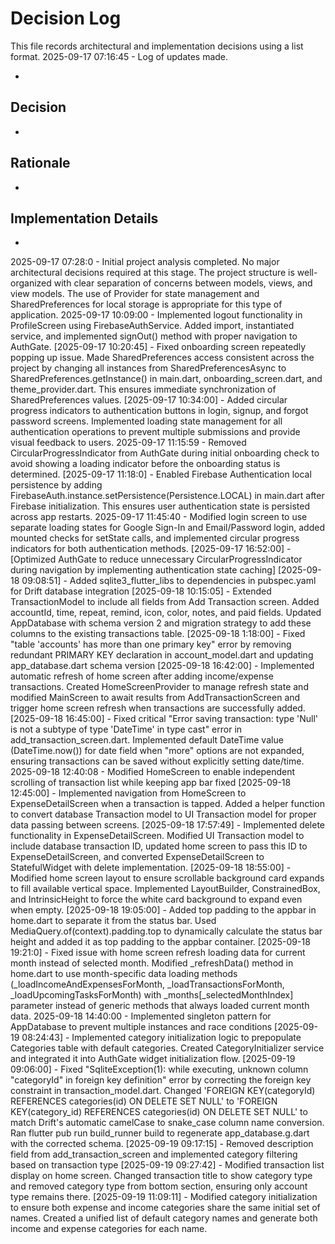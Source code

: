 # Decision Log

This file records architectural and implementation decisions using a list format.
2025-09-17 07:16:45 - Log of updates made.

*

## Decision

*

## Rationale 

*

## Implementation Details

*
2025-09-17 07:28:0 - Initial project analysis completed. No major architectural decisions required at this stage. The project structure is well-organized with clear separation of concerns between models, views, and view models. The use of Provider for state management and SharedPreferences for local storage is appropriate for this type of application.
2025-09-17 10:09:00 - Implemented logout functionality in ProfileScreen using FirebaseAuthService. Added import, instantiated service, and implemented signOut() method with proper navigation to AuthGate.
[2025-09-17 10:20:45] - Fixed onboarding screen repeatedly popping up issue. Made SharedPreferences access consistent across the project by changing all instances from SharedPreferencesAsync to SharedPreferences.getInstance() in main.dart, onboarding_screen.dart, and theme_provider.dart. This ensures immediate synchronization of SharedPreferences values.
[2025-09-17 10:34:00] - Added circular progress indicators to authentication buttons in login, signup, and forgot password screens. Implemented loading state management for all authentication operations to prevent multiple submissions and provide visual feedback to users.
2025-09-17 11:15:59 - Removed CircularProgressIndicator from AuthGate during initial onboarding check to avoid showing a loading indicator before the onboarding status is determined.
[2025-09-17 11:18:0] - Enabled Firebase Authentication local persistence by adding FirebaseAuth.instance.setPersistence(Persistence.LOCAL) in main.dart after Firebase initialization. This ensures user authentication state is persisted across app restarts.
2025-09-17 11:45:40 - Modified login screen to use separate loading states for Google Sign-In and Email/Password login, added mounted checks for setState calls, and implemented circular progress indicators for both authentication methods.
[2025-09-17 16:52:00] - [Optimized AuthGate to reduce unnecessary CircularProgressIndicator during navigation by implementing authentication state caching]
[2025-09-18 09:08:51] - Added sqlite3_flutter_libs to dependencies in pubspec.yaml for Drift database integration
[2025-09-18 10:15:05] - Extended TransactionModel to include all fields from Add Transaction screen. Added accountId, time, repeat, remind, icon, color, notes, and paid fields. Updated AppDatabase with schema version 2 and migration strategy to add these columns to the existing transactions table.
[2025-09-18 1:18:00] - Fixed "table 'accounts' has more than one primary key" error by removing redundant PRIMARY KEY declaration in account_model.dart and updating app_database.dart schema version
[2025-09-18 16:42:00] - Implemented automatic refresh of home screen after adding income/expense transactions. Created HomeScreenProvider to manage refresh state and modified MainScreen to await results from AddTransactionScreen and trigger home screen refresh when transactions are successfully added.
[2025-09-18 16:45:00] - Fixed critical "Error saving transaction: type 'Null' is not a subtype of type 'DateTime' in type cast" error in add_transaction_screen.dart. Implemented default DateTime value (DateTime.now()) for date field when "more" options are not expanded, ensuring transactions can be saved without explicitly setting date/time.
2025-09-18 12:40:08 - Modified HomeScreen to enable independent scrolling of transaction list while keeping app bar fixed
[2025-09-18 12:45:00] - Implemented navigation from HomeScreen to ExpenseDetailScreen when a transaction is tapped. Added a helper function to convert database Transaction model to UI Transaction model for proper data passing between screens.
[2025-09-18 17:57:49] - Implemented delete functionality in ExpenseDetailScreen. Modified UI Transaction model to include database transaction ID, updated home screen to pass this ID to ExpenseDetailScreen, and converted ExpenseDetailScreen to StatefulWidget with delete implementation.
[2025-09-18 18:55:00] - Modified home screen layout to ensure scrollable background card expands to fill available vertical space. Implemented LayoutBuilder, ConstrainedBox, and IntrinsicHeight to force the white card background to expand even when empty.
[2025-09-18 19:05:00] - Added top padding to the appbar in home.dart to separate it from the status bar. Used MediaQuery.of(context).padding.top to dynamically calculate the status bar height and added it as top padding to the appbar container.
[2025-09-18 19:21:0] - Fixed issue with home screen refresh loading data for current month instead of selected month. Modified _refreshData() method in home.dart to use month-specific data loading methods (_loadIncomeAndExpensesForMonth, _loadTransactionsForMonth, _loadUpcomingTasksForMonth) with _months[_selectedMonthIndex] parameter instead of generic methods that always loaded current month data.
2025-09-18 14:40:00 - Implemented singleton pattern for AppDatabase to prevent multiple instances and race conditions
[2025-09-19 08:24:43] - Implemented category initialization logic to prepopulate Categories table with default categories. Created CategoryInitializer service and integrated it into AuthGate widget initialization flow.
[2025-09-19 09:06:00] - Fixed "SqliteException(1): while executing, unknown column "categoryId" in foreign key definition" error by correcting the foreign key constraint in transaction_model.dart. Changed 'FOREIGN KEY(categoryId) REFERENCES categories(id) ON DELETE SET NULL' to 'FOREIGN KEY(category_id) REFERENCES categories(id) ON DELETE SET NULL' to match Drift's automatic camelCase to snake_case column name conversion. Ran flutter pub run build_runner build to regenerate app_database.g.dart with the corrected schema.
[2025-09-19 09:17:15] - Removed description field from add_transaction_screen and implemented category filtering based on transaction type
[2025-09-19 09:27:42] - Modified transaction list display on home screen. Changed transaction title to show category type and removed category type from bottom section, ensuring only account type remains there.
[2025-09-19 11:09:11] - Modified category initialization to ensure both expense and income categories share the same initial set of names. Created a unified list of default category names and generate both income and expense categories for each name.